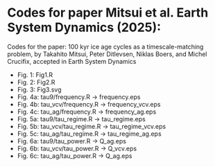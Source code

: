 # Codes for paper Mitsui et al. Earth System Dynamics (2025): 
Codes for the paper: 100 kyr ice age cycles as a timescale-matching problem, by
Takahito Mitsui, Peter Ditlevsen, Niklas Boers, and Michel Crucifix, accepted in Earth System Dynamics
- Fig. 1: Fig1.R
- Fig. 2: Fig2.R
- Fig. 3: Fig3.svg
- Fig. 4a: tau9/frequency.R -> frequency.eps
- Fig. 4b: tau_vcv/frequency.R -> frequency_vcv.eps
- Fig. 4c: tau_ag/frequency.R -> frequency_ag.eps
- Fig. 5a: tau9/tau_regime.R -> tau_regime.eps
- Fig. 5b: tau_vcv/tau_regime.R -> tau_regime_vcv.eps
- Fig. 5c: tau_ag/tau_regime.R -> tau_regime_ag.eps
- Fig. 6a: tau9/tau_power.R -> Q_ag.eps
- Fig. 6b: tau_vcv/tau_power.R -> Q_vcv.eps
- Fig. 6c: tau_ag/tau_power.R -> Q_ag.eps
